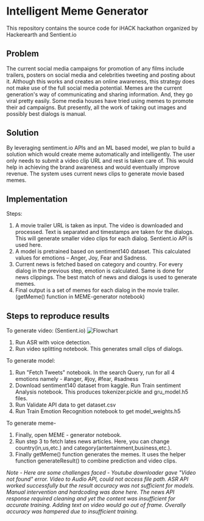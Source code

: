 # Intelligent Meme Generator

This repository contains the source code for iHACK hackathon organized by Hackerearth and Sentient.io
## Problem


The current social media campaigns for promotion of any films include trailers, posters on social media and celebrities tweeting and posting about it. Although this works and creates an online awareness, this strategy does not make use of the full social media potential. Memes are the current generation's way of communicating and sharing information. And, they go viral pretty easily. Some media houses have tried using memes to promote their ad campaigns. But presently, all the work of taking out images and possibly best dialogs is manual.

## Solution
By leveraging sentiment.io APIs and an ML based model, we plan to build a solution which would create meme automatically and intelligently. The user only needs to submit a video clip URL and rest is taken care of. This would help in achieving the brand awareness and would eventually improve revenue.
The system uses current news clips to generate movie based memes.

## Implementation
Steps:
1. A movie trailer URL is taken as input. The video is downloaded and processed. Text is separated and timestamps are taken for the dialogs. This will generate smaller video clips for each dialog. Sentient.io API is used here.
2. A model is pretrained based on sentiment140 dataset. This calculated values for emotions – Anger, Joy, Fear and Sadness.
3. Current news is fetched based on category and country. For every dialog in the previous step, emotion is calculated. Same is done for news clippings. The best match of news and dialogs is used to generate memes.
4. Final output is a set of memes for each dialog in the movie trailer. (getMeme() function in MEME-generator notebook)


## Steps to reproduce results

To generate video: (Sentient.io)
![Flowchart](https://i.ibb.co/PNCkFXq/Sentinent-Flowchart.jpg)
1. Run ASR with voice detection.
2. Run video splitting notebook. 
This generates small clips of dialogs.

To generate model:
1. Run "Fetch Tweets" notebook. In the search Query, run for all 4 emotions namely - #anger, #joy, #fear, #sadness
2. Download sentiment140 dataset from kaggle. Run Train sentiment Analysis notebook. This produces tokenizer.pickle and gru_model.h5 files.
3. Run Validate API data to get dataset.csv
4. Run Train Emotion Recognition notebook to get model_weights.h5

To generate meme-

1. Finally, open MEME - generator notebook.
2. Run step 3 to fetch lates news articles. Here, you can change country(in,us,etc.) and category(antertainment,business,etc.).
3. Finally getMeme() function generates the memes. It uses the helper function generateResult() to combine prediction and video clips.

*Note - Here are some challenges faced - Youtube downloader gave "Video not found" error. Video to Audio API, could not access file path. ASR API worked successfully but the result accuracy was not sufficient for models. Manual intervention and hardcoding was done here. The news API response required cleaning and yet the content was insufficient for accurate training. Adding text on video would go out of frame. Overally accuracy was hampered due to insufficient training.*
